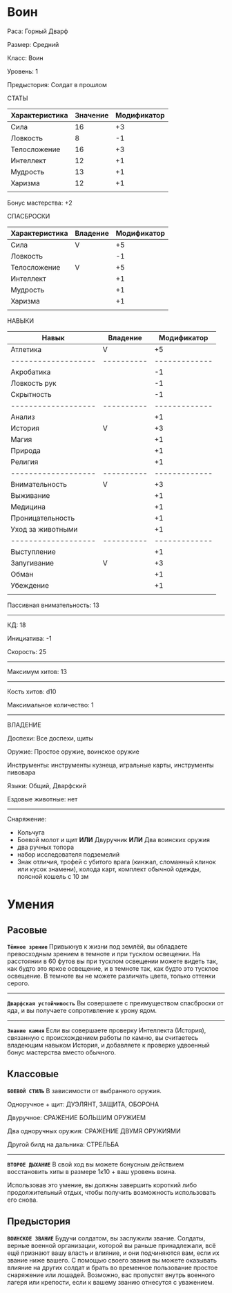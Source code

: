 # Воин
Раса: Горный Дварф

Размер: Средний

Класс: Воин

Уровень: 1

Предыстория: Солдат в прошлом

СТАТЫ

| Характеристика | Значение | Модификатор |
|----------------|----------|-------------|
| Сила           |     16   |     +3      | + 2
| Ловкость       |     8    |     -1      |
| Телосложение   |     16   |     +3      | + 2
| Интеллект      |     12   |     +1      |
| Мудрость       |     13   |     +1      |
| Харизма        |     12   |     +1      |
|                |          |             |

Бонус мастерства: +2

СПАСБРОСКИ

| Характеристика | Владение | Модификатор |
|----------------|----------|-------------|
| Сила           |     V    |     +5      |
| Ловкость       |          |     -1      |
| Телосложение   |     V    |     +5      |
| Интеллект      |          |     +1      |
| Мудрость       |          |     +1      |
| Харизма        |          |     +1      |
|                |          |             |

НАВЫКИ

| Навык             | Владение | Модификатор |
|-------------------|----------|-------------|
| Атлетика          |    V     |      +5     |
|-------------------|----------|-------------|
| Акробатика        |          |      -1     |
| Ловкость рук      |          |      -1     |
| Скрытность        |          |      -1     |
|-------------------|----------|-------------|
| Анализ            |          |      +1     |
| История           |    V     |      +3     |
| Магия             |          |      +1     |
| Природа           |          |      +1     |
| Религия           |          |      +1     |
|-------------------|----------|-------------|
| Внимательность    |    V     |      +3     |
| Выживание         |          |      +1     |
| Медицина          |          |      +1     |
| Проницательность  |          |      +1     |
| Уход за животными |          |      +1     |
|-------------------|----------|-------------|
| Выступление       |          |      +1     |
| Запугивание       |    V     |      +3     |
| Обман             |          |      +1     |
| Убеждение         |          |      +1     |
|                   |          |             |

Пассивная внимательность: 13

------------

КД: 18

Инициатива: -1

Скорость: 25

------------

Максимум хитов: 13

------------

Кость хитов: d10

Максимальное количество: 1

------------

ВЛАДЕНИЕ

Доспехи: Все доспехи, щиты

Оружие: Простое оружие, воинское оружие

Инструменты: инструменты кузнеца, игральные карты, инструменты пивовара

Языки: Общий, Дварфский

Ездовые животные: нет

------------

Снаряжение: 
+ Кольчуга
+ Боевой молот и щит **ИЛИ** Двуручник **ИЛИ** Два воинских оружия
+ два ручных топора
+ набор исследователя подземелий 
+ Знак отличия, трофей с убитого врага (кинжал, сломанный клинок или кусок знамени), колода карт, комплект обычной одежды, поясной кошель с 10 зм 

# Умения
## Расовые
**`Тёмное зрение`** Привыкнув к жизни под землёй, вы обладаете превосходным зрением в темноте и при тусклом освещении. На расстоянии в 60 футов вы при тусклом освещении можете видеть так, как будто это яркое освещение, и в темноте так, как будто это тусклое освещение. В темноте вы не можете различать цвета, только оттенки серого. 

------------

**`Дварфская устойчивость`** Вы совершаете с преимуществом спасброски от яда, и вы получаете сопротивление к урону ядом.

------------

**`Знание камня`** Если вы совершаете проверку Интеллекта (История), связанную с происхождением работы по камню, вы считаетесь владеющим навыком История, и добавляете к проверке удвоенный бонус мастерства вместо обычного.

## Классовые
**`БОЕВОЙ СТИЛЬ`** В зависимости от выбранного оружия.

Одноручное + щит: ДУЭЛЯНТ, ЗАЩИТА, ОБОРОНА

Двуручное: СРАЖЕНИЕ БОЛЬШИМ ОРУЖИЕМ

Два одноручных оружия: СРАЖЕНИЕ ДВУМЯ ОРУЖИЯМИ

Другой билд на дальника: СТРЕЛЬБА

------------

**`ВТОРОЕ ДЫХАНИЕ`**  В свой ход вы можете бонусным действием восстановить хиты в размере 1к10 + ваш уровень воина. 

Использовав это умение, вы должны завершить короткий либо продолжительный отдых, чтобы получить возможность использовать его снова. 

## Предыстория
**`ВОИНСКОЕ ЗВАНИЕ`** Будучи солдатом, вы заслужили звание. Солдаты, верные военной организации, которой вы раньше принадлежали, всё ещё признают вашу власть и влияние, и они подчиняются вам, если их звание ниже вашего. С помощью своего звания вы можете оказывать влияние на других солдат и брать во временное пользование простое снаряжение или лошадей. Возможно, вас пропустят внутрь военного лагеря или крепости, если к вашему званию отнесутся с уважением. 
